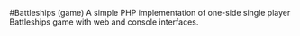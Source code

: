 #Battleships (game)
A simple PHP implementation of one-side single player Battleships game with web and console interfaces.
